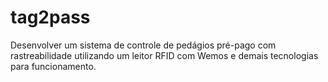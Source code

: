 # tag2pass
Desenvolver um sistema de controle de pedágios pré-pago com rastreabilidade utilizando um leitor RFID com Wemos e demais tecnologias para funcionamento.

